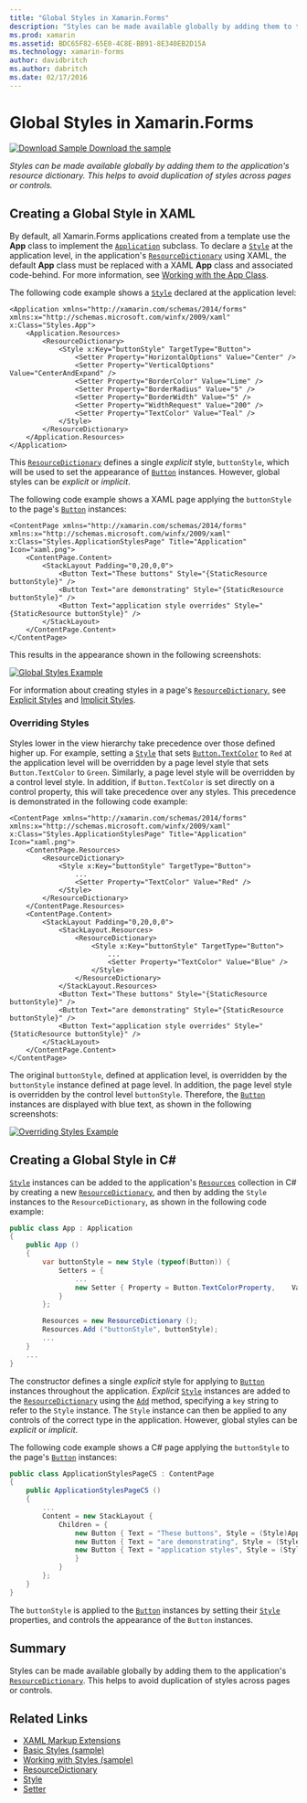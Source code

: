 ```yaml
---
title: "Global Styles in Xamarin.Forms"
description: "Styles can be made available globally by adding them to the application's resource dictionary. This helps to avoid duplication of styles across pages or controls."
ms.prod: xamarin
ms.assetid: BDC65F82-65E0-4C8E-BB91-8E340EB2D15A
ms.technology: xamarin-forms
author: davidbritch
ms.author: dabritch
ms.date: 02/17/2016
---
```


# Global Styles in Xamarin.Forms

[![Download Sample](~/media/shared/download.png) Download the sample](https://developer.xamarin.com/samples/xamarin-forms/UserInterface/Styles/BasicStyles/)

_Styles can be made available globally by adding them to the application's resource dictionary. This helps to avoid duplication of styles across pages or controls._

## Creating a Global Style in XAML

By default, all Xamarin.Forms applications created from a template use the **App** class to implement the [`Application`](xref:Xamarin.Forms.Application) subclass. To declare a [`Style`](xref:Xamarin.Forms.Style) at the application level, in the application's [`ResourceDictionary`](xref:Xamarin.Forms.ResourceDictionary) using XAML, the default **App** class must be replaced with a XAML **App** class and associated code-behind. For more information, see [Working with the App Class](~/xamarin-forms/app-fundamentals/application-class.md).

The following code example shows a [`Style`](xref:Xamarin.Forms.Style) declared at the application level:

```xaml
<Application xmlns="http://xamarin.com/schemas/2014/forms" xmlns:x="http://schemas.microsoft.com/winfx/2009/xaml" x:Class="Styles.App">
    <Application.Resources>
        <ResourceDictionary>
            <Style x:Key="buttonStyle" TargetType="Button">
                <Setter Property="HorizontalOptions" Value="Center" />
                <Setter Property="VerticalOptions" Value="CenterAndExpand" />
                <Setter Property="BorderColor" Value="Lime" />
                <Setter Property="BorderRadius" Value="5" />
                <Setter Property="BorderWidth" Value="5" />
                <Setter Property="WidthRequest" Value="200" />
                <Setter Property="TextColor" Value="Teal" />
            </Style>
        </ResourceDictionary>
    </Application.Resources>
</Application>
```

This [`ResourceDictionary`](xref:Xamarin.Forms.ResourceDictionary) defines a single *explicit* style, `buttonStyle`, which will be used to set the appearance of [`Button`](xref:Xamarin.Forms.Button) instances. However, global styles can be *explicit* or *implicit*.

The following code example shows a XAML page applying the `buttonStyle` to the page's [`Button`](xref:Xamarin.Forms.Button) instances:

```xaml
<ContentPage xmlns="http://xamarin.com/schemas/2014/forms" xmlns:x="http://schemas.microsoft.com/winfx/2009/xaml" x:Class="Styles.ApplicationStylesPage" Title="Application" Icon="xaml.png">
    <ContentPage.Content>
        <StackLayout Padding="0,20,0,0">
            <Button Text="These buttons" Style="{StaticResource buttonStyle}" />
            <Button Text="are demonstrating" Style="{StaticResource buttonStyle}" />
            <Button Text="application style overrides" Style="{StaticResource buttonStyle}" />
        </StackLayout>
    </ContentPage.Content>
</ContentPage>
```

This results in the appearance shown in the following screenshots:

[![](application-images/application-styles-1.png "Global Styles Example")](application-images/application-styles-1-large.png#lightbox "Global Styles Example")

For information about creating styles in a page's [`ResourceDictionary`](xref:Xamarin.Forms.ResourceDictionary), see [Explicit Styles](~/xamarin-forms/user-interface/styles/explicit.md) and [Implicit Styles](~/xamarin-forms/user-interface/styles/implicit.md).

### Overriding Styles

Styles lower in the view hierarchy take precedence over those defined higher up. For example, setting a [`Style`](xref:Xamarin.Forms.Style) that sets [`Button.TextColor`](xref:Xamarin.Forms.Button.TextColor) to `Red` at the application level will be overridden by a page level style that sets `Button.TextColor` to `Green`. Similarly, a page level style will be overridden by a control level style. In addition, if `Button.TextColor` is set directly on a control property, this will take precedence over any styles. This precedence is demonstrated in the following code example:

```xaml
<ContentPage xmlns="http://xamarin.com/schemas/2014/forms" xmlns:x="http://schemas.microsoft.com/winfx/2009/xaml" x:Class="Styles.ApplicationStylesPage" Title="Application" Icon="xaml.png">
    <ContentPage.Resources>
        <ResourceDictionary>
            <Style x:Key="buttonStyle" TargetType="Button">
                ...
                <Setter Property="TextColor" Value="Red" />
            </Style>
        </ResourceDictionary>
    </ContentPage.Resources>
    <ContentPage.Content>
        <StackLayout Padding="0,20,0,0">
            <StackLayout.Resources>
                <ResourceDictionary>
                    <Style x:Key="buttonStyle" TargetType="Button">
                        ...
                        <Setter Property="TextColor" Value="Blue" />
                    </Style>
                </ResourceDictionary>
            </StackLayout.Resources>
            <Button Text="These buttons" Style="{StaticResource buttonStyle}" />
            <Button Text="are demonstrating" Style="{StaticResource buttonStyle}" />
            <Button Text="application style overrides" Style="{StaticResource buttonStyle}" />
        </StackLayout>
    </ContentPage.Content>
</ContentPage>
```

The original `buttonStyle`, defined at application level, is overridden by the `buttonStyle` instance defined at page level. In addition, the page level style is overridden by the control level `buttonStyle`. Therefore, the [`Button`](xref:Xamarin.Forms.Button) instances are displayed with blue text, as shown in the following screenshots:

[![](application-images/application-styles-2.png "Overriding Styles Example")](application-images/application-styles-2-large.png#lightbox "Overriding Styles Example")

## Creating a Global Style in C&#35;

[`Style`](xref:Xamarin.Forms.Style) instances can be added to the application's [`Resources`](xref:Xamarin.Forms.VisualElement.Resources) collection in C# by creating a new [`ResourceDictionary`](xref:Xamarin.Forms.ResourceDictionary), and then by adding the `Style` instances to the `ResourceDictionary`, as shown in the following code example:

```csharp
public class App : Application
{
    public App ()
    {
        var buttonStyle = new Style (typeof(Button)) {
            Setters = {
                ...
                new Setter { Property = Button.TextColorProperty,    Value = Color.Teal }
            }
        };

        Resources = new ResourceDictionary ();
        Resources.Add ("buttonStyle", buttonStyle);
        ...
    }
    ...
}
```

The constructor defines a single *explicit* style for applying to [`Button`](xref:Xamarin.Forms.Button) instances throughout the application. *Explicit* [`Style`](xref:Xamarin.Forms.Style) instances are added to the [`ResourceDictionary`](xref:Xamarin.Forms.ResourceDictionary) using the [`Add`](xref:Xamarin.Forms.ResourceDictionary.Add(System.String,System.Object)) method, specifying a `key` string to refer to the `Style` instance. The `Style` instance can then be applied to any controls of the correct type in the application. However, global styles can be *explicit* or *implicit*.

The following code example shows a C# page applying the `buttonStyle` to the page's [`Button`](xref:Xamarin.Forms.Button) instances:

```csharp
public class ApplicationStylesPageCS : ContentPage
{
    public ApplicationStylesPageCS ()
    {
        ...
        Content = new StackLayout {
            Children = {
                new Button { Text = "These buttons", Style = (Style)Application.Current.Resources ["buttonStyle"] },
                new Button { Text = "are demonstrating", Style = (Style)Application.Current.Resources ["buttonStyle"] },
                new Button { Text = "application styles", Style = (Style)Application.Current.Resources ["buttonStyle"]
                }
            }
        };
    }
}
```

The `buttonStyle` is applied to the [`Button`](xref:Xamarin.Forms.Button) instances by setting their [`Style`](xref:Xamarin.Forms.VisualElement.Style) properties, and controls the appearance of the `Button` instances.

## Summary

Styles can be made available globally by adding them to the application's [`ResourceDictionary`](xref:Xamarin.Forms.ResourceDictionary). This helps to avoid duplication of styles across pages or controls.



## Related Links

- [XAML Markup Extensions](~/xamarin-forms/xaml/xaml-basics/xaml-markup-extensions.md)
- [Basic Styles (sample)](https://developer.xamarin.com/samples/xamarin-forms/UserInterface/Styles/BasicStyles/)
- [Working with Styles (sample)](https://developer.xamarin.com/samples/xamarin-forms/WorkingWithStyles/)
- [ResourceDictionary](xref:Xamarin.Forms.ResourceDictionary)
- [Style](xref:Xamarin.Forms.Style)
- [Setter](xref:Xamarin.Forms.Setter)

